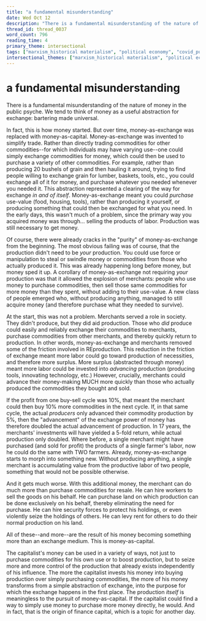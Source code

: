 ```yaml
---
title: "a fundamental misunderstanding"
date: Wed Oct 12
description: "There is a fundamental misunderstanding of the nature of money in the public psyche."
thread_id: thread_0037
word_count: 796
reading_time: 4
primary_theme: intersectional
tags: ["marxism_historical materialism", "political economy", "covid_public health politics"]
intersectional_themes: ["marxism_historical materialism", "political economy", "covid_public health politics"]
---
```


# a fundamental misunderstanding

There is a fundamental misunderstanding of the nature of money in the public psyche. We tend to think of money as a useful abstraction for exchange: bartering made universal.

In fact, this is how money started. But over time, money-as-exchange was replaced with money-as-capital. Money-as-exchange was invented to simplify trade. Rather than directly trading commodities for other commodities--for which individuals may have varying use--one could simply exchange commodities for money, which could then be used to purchase a variety of other commodities. For example, rather than producing 20 bushels of grain and then hauling it around, trying to find people willing to exchange grain for lumber, baskets, tools, etc., you could exchange all of it for money, and purchase whatever you needed whenever you needed it. This abstraction represented a clearing of the way for exchange *in and of itself*. Money-as-exchange meant you could *purchase* use-value (food, housing, tools), rather than producing it yourself, or producing something that could then be exchanged for what you need. In the early days, this wasn't much of a problem, since the primary way you acquired money was through... selling the products of labor. Production was still necessary to get money.

Of course, there were already cracks in the "purity" of money-as-exchange from the beginning. The most obvious failing was of course, that the production didn't need to be *your* production. You could use force or manipulation to steal or swindle money or commodities from those who actually produced it. This was already happening long before money, but money sped it up. A corollary of money-as-exchange not requiring *your* production was that it allowed the explosion of merchants: people who use money to purchase commodities, then sell those same commodities for more money than they spent, without adding to their use-value. A new class of people emerged who, without producing anything, managed to still acquire money (and therefore purchase what they needed to survive).

At the start, this was not a problem. Merchants served a role in society. They didn't produce, but they did aid production. Those who *did* produce could easily and reliably exchange their commodities to merchants, purchase commodities from other merchants, and thereby quickly return to production. In other words, money-as-exchange and merchants removed some of the friction involved in REproduction. This reduction in the friction of exchange meant more labor could go toward production of necessities, and therefore more surplus. More surplus (abstracted through money) meant more labor could be invested into *advancing* production (producing tools, innovating technology, etc.) However, crucially, merchants could advance their money-making MUCH more quickly than those who actually produced the commodities they bought and sold.

If the profit from one buy-sell cycle was 10%, that meant the merchant could then buy 10% more commodities in the next cycle. If, in that same cycle, the actual *producers* only advanced their commodity production by 5%, then the "advancement" of the exchange power of money has therefore doubled the actual advancement of production. In 17 years, the merchants' investments will have yielded a 5-fold return, while actual production only doubled. Where before, a single merchant might have purchased (and sold for profit) the products of a single farmer's labor, now he could do the same with TWO farmers. Already, money-as-exchange starts to morph into something new. Without producing anything, a single merchant is accumulating value from the productive labor of two people, something that would not be possible otherwise.

And it gets much worse. With this additional money, the merchant can do much more than purchase commodities for resale. He can hire workers to sell the goods on his behalf. He can purchase land on which production can be done exclusively on his behalf, thereby eliminating the need for purchase. He can hire security forces to protect his holdings, or even violently seize the holdings of others. He can levy rent for others to do their normal production on his land.

All of these--and more--are the result of his money becoming something more than an exchange medium. This is money-as-capital.

The capitalist's money can be used in a variety of ways, not just to purchase commodities for his own use or to boost production, but to seize more and more control of the production that already exists independently of his influence. The more the capitalist invests his money into buying production over simply purchasing commodities, the more of his money transforms from a simple abstraction of exchange, into the purpose for which the exchange happens in the first place. The production *itself* is meaningless to the pursuit of money-as-capital. If the capitalist could find a way to simply use money to purchase more money directly, he would. And in fact, that is the origin of finance capital, which is a topic for another day.